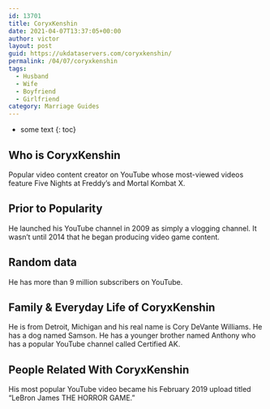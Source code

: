 ```yaml
---
id: 13701
title: CoryxKenshin
date: 2021-04-07T13:37:05+00:00
author: victor
layout: post
guid: https://ukdataservers.com/coryxkenshin/
permalink: /04/07/coryxkenshin
tags:
  - Husband
  - Wife
  - Boyfriend
  - Girlfriend
category: Marriage Guides
---
```


* some text
{: toc}


## Who is CoryxKenshin



Popular video content creator on YouTube whose most-viewed videos feature Five Nights at Freddy&#8217;s and Mortal Kombat X. 

                
                
                
## Prior to Popularity



He launched his YouTube channel in 2009 as simply a vlogging channel. It wasn&#8217;t until 2014 that he began producing video game content. 

                
                
                
## Random data



He has more than 9 million subscribers on YouTube.

                
                
                
## Family & Everyday Life of CoryxKenshin



He is from Detroit, Michigan and his real name is Cory DeVante Williams. He has a dog named Samson. He has a younger brother named Anthony who has a popular YouTube channel called Certified AK.

                
                
                
## People Related With CoryxKenshin



His most popular YouTube video became his February 2019 upload titled &#8220;LeBron James THE HORROR GAME.&#8221;

                
              
            
          
          
          